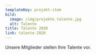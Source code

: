 ```yaml
---
templateKey: projekt-item
bild:
  image: /img/projekte_talente.jpg
  alt: Talente
title: Talente 2020
link: talente-2020
---
```

Unsere Mitglieder stellen Ihre Talente vor.